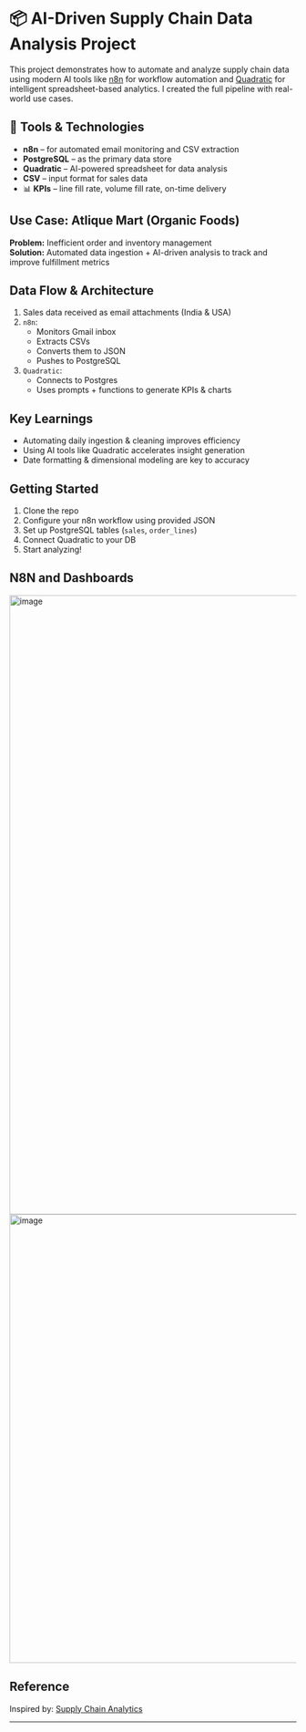 # 📦 AI-Driven Supply Chain Data Analysis Project

This project demonstrates how to automate and analyze supply chain data using modern AI tools like [n8n](https://n8n.io/) for workflow automation and [Quadratic](https://www.quadratichq.com/) for intelligent spreadsheet-based analytics. I created the full pipeline with real-world use cases.


## 🔧 Tools & Technologies

-  **n8n** – for automated email monitoring and CSV extraction  
-  **PostgreSQL** – as the primary data store  
-  **Quadratic** – AI-powered spreadsheet for data analysis  
-  **CSV** – input format for sales data  
- 📊 **KPIs** – line fill rate, volume fill rate, on-time delivery  


##  Use Case: Atlique Mart (Organic Foods)

**Problem:** Inefficient order and inventory management  
**Solution:** Automated data ingestion + AI-driven analysis to track and improve fulfillment metrics



##  Data Flow & Architecture

1. Sales data received as email attachments (India & USA)
2. `n8n`:
   - Monitors Gmail inbox
   - Extracts CSVs
   - Converts them to JSON
   - Pushes to PostgreSQL
3. `Quadratic`:
   - Connects to Postgres
   - Uses prompts + functions to generate KPIs & charts


##  Key Learnings

- Automating daily ingestion & cleaning improves efficiency
- Using AI tools like Quadratic accelerates insight generation
- Date formatting & dimensional modeling are key to accuracy



##  Getting Started

1. Clone the repo
2. Configure your n8n workflow using provided JSON
3. Set up PostgreSQL tables (`sales`, `order_lines`)
4. Connect Quadratic to your DB
5. Start analyzing!

## N8N and Dashboards

<img width="1086" alt="image" src="https://github.com/user-attachments/assets/5537613a-1b40-40dc-a85e-af321e30dc89" />

<img width="787" alt="image" src="https://github.com/user-attachments/assets/07ec5620-d9d3-4115-bede-c1c16fa8e39a" />



##  Reference

Inspired by: [Supply Chain Analytics](https://www.youtube.com/watch?v=PglKAYgRdJ4&t=710s)

---
